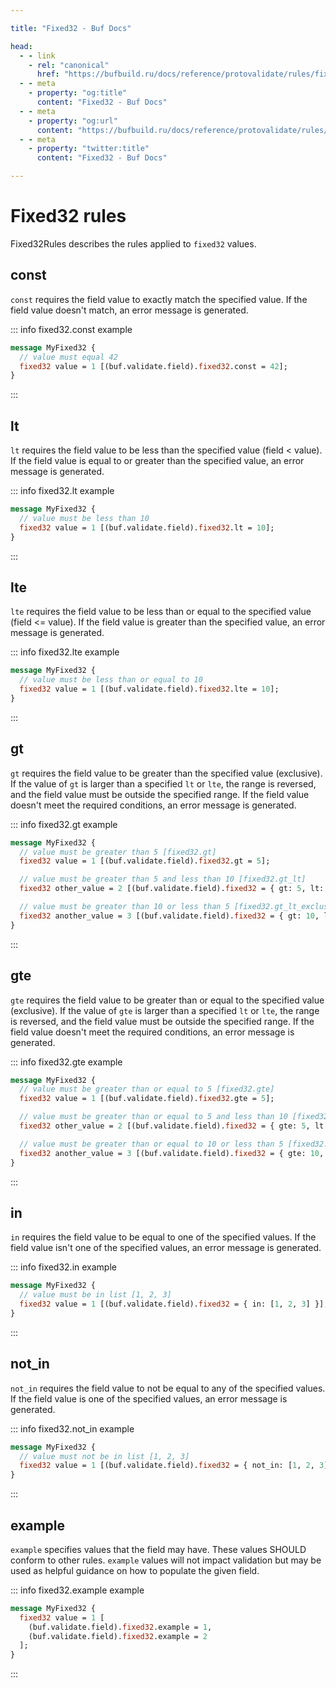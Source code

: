 ```yaml
---

title: "Fixed32 - Buf Docs"

head:
  - - link
    - rel: "canonical"
      href: "https://bufbuild.ru/docs/reference/protovalidate/rules/fixed32_rules/"
  - - meta
    - property: "og:title"
      content: "Fixed32 - Buf Docs"
  - - meta
    - property: "og:url"
      content: "https://bufbuild.ru/docs/reference/protovalidate/rules/fixed32_rules/"
  - - meta
    - property: "twitter:title"
      content: "Fixed32 - Buf Docs"

---
```


# Fixed32 rules

Fixed32Rules describes the rules applied to `fixed32` values.

## const

`const` requires the field value to exactly match the specified value. If the field value doesn't match, an error message is generated.

::: info fixed32.const example

```proto
message MyFixed32 {
  // value must equal 42
  fixed32 value = 1 [(buf.validate.field).fixed32.const = 42];
}
```

:::

## lt

`lt` requires the field value to be less than the specified value (field < value). If the field value is equal to or greater than the specified value, an error message is generated.

::: info fixed32.lt example

```proto
message MyFixed32 {
  // value must be less than 10
  fixed32 value = 1 [(buf.validate.field).fixed32.lt = 10];
}
```

:::

## lte

`lte` requires the field value to be less than or equal to the specified value (field <= value). If the field value is greater than the specified value, an error message is generated.

::: info fixed32.lte example

```proto
message MyFixed32 {
  // value must be less than or equal to 10
  fixed32 value = 1 [(buf.validate.field).fixed32.lte = 10];
}
```

:::

## gt

`gt` requires the field value to be greater than the specified value (exclusive). If the value of `gt` is larger than a specified `lt` or `lte`, the range is reversed, and the field value must be outside the specified range. If the field value doesn't meet the required conditions, an error message is generated.

::: info fixed32.gt example

```proto
message MyFixed32 {
  // value must be greater than 5 [fixed32.gt]
  fixed32 value = 1 [(buf.validate.field).fixed32.gt = 5];

  // value must be greater than 5 and less than 10 [fixed32.gt_lt]
  fixed32 other_value = 2 [(buf.validate.field).fixed32 = { gt: 5, lt: 10 }];

  // value must be greater than 10 or less than 5 [fixed32.gt_lt_exclusive]
  fixed32 another_value = 3 [(buf.validate.field).fixed32 = { gt: 10, lt: 5 }];
}
```

:::

## gte

`gte` requires the field value to be greater than or equal to the specified value (exclusive). If the value of `gte` is larger than a specified `lt` or `lte`, the range is reversed, and the field value must be outside the specified range. If the field value doesn't meet the required conditions, an error message is generated.

::: info fixed32.gte example

```proto
message MyFixed32 {
  // value must be greater than or equal to 5 [fixed32.gte]
  fixed32 value = 1 [(buf.validate.field).fixed32.gte = 5];

  // value must be greater than or equal to 5 and less than 10 [fixed32.gte_lt]
  fixed32 other_value = 2 [(buf.validate.field).fixed32 = { gte: 5, lt: 10 }];

  // value must be greater than or equal to 10 or less than 5 [fixed32.gte_lt_exclusive]
  fixed32 another_value = 3 [(buf.validate.field).fixed32 = { gte: 10, lt: 5 }];
}
```

:::

## in

`in` requires the field value to be equal to one of the specified values. If the field value isn't one of the specified values, an error message is generated.

::: info fixed32.in example

```proto
message MyFixed32 {
  // value must be in list [1, 2, 3]
  fixed32 value = 1 [(buf.validate.field).fixed32 = { in: [1, 2, 3] }];
}
```

:::

## not_in

`not_in` requires the field value to not be equal to any of the specified values. If the field value is one of the specified values, an error message is generated.

::: info fixed32.not_in example

```proto
message MyFixed32 {
  // value must not be in list [1, 2, 3]
  fixed32 value = 1 [(buf.validate.field).fixed32 = { not_in: [1, 2, 3] }];
}
```

:::

## example

`example` specifies values that the field may have. These values SHOULD conform to other rules. `example` values will not impact validation but may be used as helpful guidance on how to populate the given field.

::: info fixed32.example example

```proto
message MyFixed32 {
  fixed32 value = 1 [
    (buf.validate.field).fixed32.example = 1,
    (buf.validate.field).fixed32.example = 2
  ];
}
```

:::
